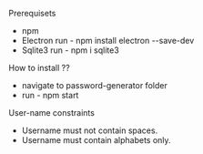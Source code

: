 Prerequisets
* npm
* Electron  run - npm install electron --save-dev
* Sqlite3   run - npm i sqlite3


How to install ??
* navigate to password-generator folder 
* run - npm start 


User-name constraints
* Username must not contain spaces.
* Username must contain alphabets only.
